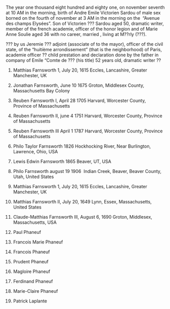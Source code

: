     

The year one thousand eight hundred and eighty one, on november seventh at 10 AM in the morning, birth of Andre Emile Victorien Sardou of male sex borned on the fourth of november at 3 AM in the morning on the  “Avenue des champs Elysées”. Son of Victorien ??? Sardou aged 50, dramatic writer, member of the french academie, officer of the honor legion and of Marie Anne Soulie aged 36 with no career, married , living at M??rly (???).

  

??? by us Jeremie ??? adjoint (associate of to the mayor), officer of the civil state, of the “huitième arrondissement” (that is the neighborhood) of Paris, academie officer ?? child prestation and declaration done by the father in company of Emile “Comte de ??? (his title) 52 years old, dramatic writer ??

  

  

1. Matthias Farnsworth 1, July 20, 1615 Eccles, Lancashire, Greater Manchester, UK 
2. Jonathan Farnsworth, June 10 1675 Groton, Middlesex County, Massachusetts Bay Colony 
3. Reuben Farnsworth I, April 28 1705 Harvard, Worcester County, Province of Massachusetts 
4. Reuben Farnsworth II, june 4 1751 Harvard, Worcester County, Province of Massachusetts 
5. Reuben Farnsworth III April 1 1787 Harvard, Worcester County, Province of Massachusetts 
6. Philo Taylor Farnsworth 1826 Hockhocking River, Near Burlington, Lawrence, Ohio, USA 
7. Lewis Edwin Farnsworth 1865 Beaver, UT, USA 
8. Philo Farnsworth august 19 1906  Indian Creek, Beaver, Beaver County, Utah, United States 

  

1. Matthias Farnsworth 1, July 20, 1615 Eccles, Lancashire, Greater Manchester, UK 
2. Matthias Farnsworth II, July 20, 1649 Lynn, Essex, Massachusetts, United States 
3. Claude-Matthias Farnsworth III, August 6, 1690 Groton, Middlesex, Massachusetts, USA 
4. Paul Phaneuf
5. Francois Marie Phaneuf
6. Francois Phaneuf
7. Prudent Phaneuf
8. Magloire Phaneuf
9. Ferdinand Phaneuf
10. Marie-Claire Phaneuf
11. Patrick Laplante